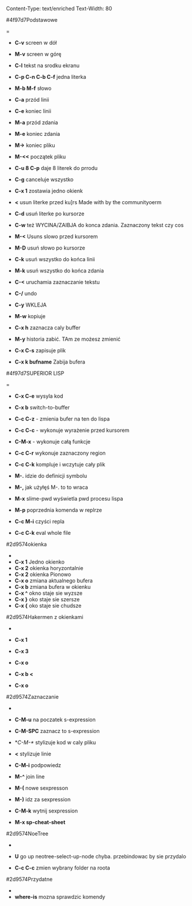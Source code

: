 Content-Type: text/enriched
Text-Width: 80

<x-color><param>#4f97d7</param>Podstawowe</x-color>

=
- **C-v** screen w dół
- **M-v** screen w górę
- **C-l** tekst na srodku ekranu

- **C-p C-n C-b C-f** jedna literka
- **M-b M-f** słowo

- **C-a** przód linii
- **C-e** koniec linii


- **M-a** przód zdania
- **M-e** koniec zdania

- **M->** koniec pliku
- **M-<<** początek pliku

- **C-u 8 C-p** daje 8 literek do prrodu
- **C-g** canceluje wszystko

- **C-x 1** zostawia jedno okienk

- **<<DEL>** usun literke przed ku]rs   Made with   by the communityoerm
- **C-d** usuń literke po kursorze

- **C-w** też WYCINA/ZAIBJA do konca zdania.
        Zaznaczony tekst czy cos

- **M-<<DEL>** Usuns slowo przed kursorem

- **M-D** usuń słowo po kursorze

- **C-k** usuń wszystko do końca linii

- **M-k** usuń wszystko do końca zdania


- **C-<<SPC>** uruchamia zaznaczanie tekstu

- **C-/** undo

- **C-y** WKLEJA
- **M-w** kopiuje
- **C-x h** zaznacza caly buffer


- **M-y** historia zabić. TAm ze możesz zmienić

- **C-x C-s** zapisuje plik
- **C-x k bufname**  Zabija bufera

<x-color><param>#4f97d7</param>SUPERIOR LISP</x-color>

=
- **C-x C-e** wysyla kod

- **C-x b** switch-to-buffer

- **C-c C-z** - zmienia bufer na ten do lispa

- **C-c C-c** - wykonuje wyrażenie przed kursorem
- **C-M-x** - wykonuje całą funkcje
- **C-c C-r** wykonuje zaznaczony region
- **C-c C-k** kompluje i wczytuje cały plik

- **M-.** idzie do definicji symbolu
- **M-,** jak użyłęś M-. to to wraca

- **M-x** slime-pwd wyświetla pwd procesu lispa

- **M-p** poprzednia komenda w replrze


- **C-c M-i** czyści repla

- **C-c C-k** eval whole file

<x-color><param>#2d9574</param>okienka</x-color>

-
- **C-x 1** Jedno okienko
- **C-x 2** okienka horyzontalnie
- **C-x 2** okienka Pionowo
- **C-x o** zmiana aktualnego bufera
- **C-x b** zmiana bufera w okienku
- **C-x ^** okno staje sie wyzsze
- **C-x }** oko staje sie szersze
- **C-x {** oko staje sie chudsze

<x-color><param>#2d9574</param>Hakermen z okienkami</x-color>

-
- **C-x 1**
- **C-x 3**
- **C-x o**


- **C-x b <<RET>**
- **C-x o**

<x-color><param>#2d9574</param>Zaznaczanie</x-color>

-
- **C-M-u** na poczatek s-expression
- **C-M-SPC** zaznacz to s-expression

- **C-M-\** stylizuje kod w caly pliku

- **<<TAB>** stylizuje linie
- **C-M-i** podpowiedz
- **M-^** join line

- **M-(** nowe sexpresson
- **M-)** idz za sexpression
- **C-M-k** wytnij sexpression

-  **M-x sp-cheat-sheet** 


<x-color><param>#2d9574</param>NoeTree</x-color>

-
- **U** go up neotree-select-up-node chyba. przebindowac by sie przydalo 

- **C-c C-c** zmien wybrany folder na roota


<x-color><param>#2d9574</param>Przydatne</x-color>

-
- **where-is** mozna sprawdzic komendy
